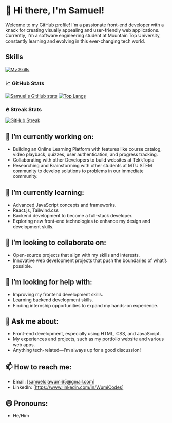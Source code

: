 # 👋 Hi there, I'm Samuel! 
Welcome to my GitHub profile! I'm a passionate front-end developer with a knack for creating visually appealing and user-friendly web applications. Currently, I'm a software engineering student at Mountain Top University, constantly learning and evolving in this ever-changing tech world.

## Skills
[![My Skills](https://skillicons.dev/icons?i=js,html,css,tailwind,react,python,stackoverflow,vite,vscode,linkedin,git,github,figma&theme=dark)](https://skillicons.dev)

### 📈 GitHub Stats
[![Samuel's GitHub stats](https://github-readme-stats.vercel.app/api?username=samdahboss&show_icons=true&theme=chartreuse-dark&hide_rank=true&count_private=true)](https://github.com/samdahboss/github-readme-stats)
[![Top Langs](https://github-readme-stats.vercel.app/api/top-langs/?username=samdahboss&layout=compact&langs_count=20&theme=chartreuse-dark)](https://github.com/samdahboss/github-readme-stats)

### 🔥 Streak Stats
[![GitHub Streak](https://github-readme-streak-stats.herokuapp.com/?user=samdahboss&theme=chartreuse-dark)](https://git.io/streak-stats)

## 🔭 I’m currently working on:
- Building an Online Learning Platform with features like course catalog, video playback, quizzes, user authentication, and progress tracking.
- Collaborating with other Developers to build websites at TekkTopia
- Researching and Brainstorming with other students at MTU STEM community to develop solutions to problems in our immediate community.

## 🌱 I’m currently learning:
- Advanced JavaScript concepts and frameworks.
- React.js, Tailwind.css
- Backend development to become a full-stack developer.
- Exploring new front-end technologies to enhance my design and development skills.

## 👯 I’m looking to collaborate on:
- Open-source projects that align with my skills and interests.
- Innovative web development projects that push the boundaries of what’s possible.

## 🤔 I’m looking for help with:
- Improving my frontend development skills.
- Learning backend development skills.
- Finding internship opportunities to expand my hands-on experience.

## 💬 Ask me about:
- Front-end development, especially using HTML, CSS, and JavaScript.
- My experiences and projects, such as my portfolio website and various web apps.
- Anything tech-related—I’m always up for a good discussion!

## 📫 How to reach me:
- Email: [samuelolawumi65@gmail.com]
- LinkedIn: [https://www.linkedin.com/in/WumiCodes]

## 😄 Pronouns:
- He/Him


